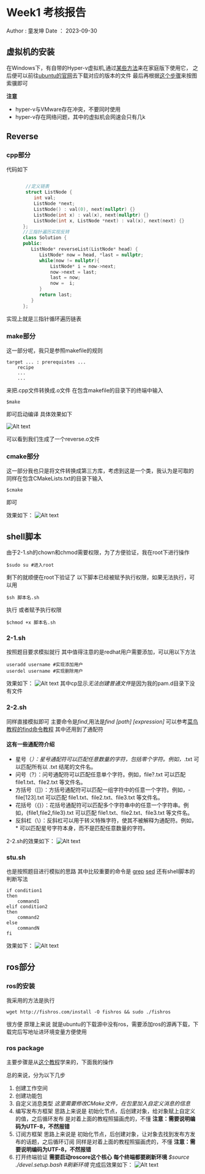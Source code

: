 # Week1 考核报告
Author : 童发坤
Date ： 2023-09-30
##  虚拟机的安装
在Windows下，有自带的Hyper-v虚拟机,通过[某些方法](https://zhuanlan.zhihu.com/p/51939654)来在家庭版下使用它，
之后便可以前往[ubuntu的官网](https://ubuntu.com/)去下载对应的版本的文件
最后再根据[这个步骤](https://blog.csdn.net/ZChen1996/article/details/106042635)来按图索骥即可

**注意**
- hyper-v与VMware存在冲突，不要同时使用
- hyper-v存在网络问题，其中的虚拟机会网速会只有几k

## Reverse
### cpp部分
代码如下
```cpp

       //定义链表
       struct ListNode {
          int val;
          ListNode *next;
          ListNode() : val(0), next(nullptr) {}
          ListNode(int x) : val(x), next(nullptr) {}
          ListNode(int x, ListNode *next) : val(x), next(next) {}
      };
      //三指针遍历实现反转
      class Solution {
      public:
         ListNode* reverseList(ListNode* head) {
            ListNode* now = head, *last = nullptr;
            while(now != nullptr){
                ListNode* i = now->next;
                now->next = last;
                last = now;
                now =  i;
            }
            return last;
         }
      };
```
实现上就是三指针循环遍历链表
### make部分
这一部分呢，我只是参照makefile的规则
```
target ... : prerequistes ...
    recipe
    ...
    ...
```
来把.cpp文件转换成.o文件
在包含makefile的目录下的终端中输入
```
$make
```
即可启动编译
具体效果如下

![Alt text](<image/2023-09-30 16-06-29 的屏幕截图.png>)

可以看到我们生成了一个reverse.o文件
### cmake部分
这一部分我也只是将文件转换成第三方库，考虑到这是一个类，我认为是可取的
同样在包含CMakeLists.txt的目录下输入
```
$cmake
```
即可

效果如下：
![Alt text](<image/2023-09-30 16-11-07 的屏幕截图.png>)

## shell脚本
由于2-1.sh的chown和chmod需要权限，为了方便验证，我在root下进行操作
```
$sudo su #进入root
```
剩下的就顺便在root下验证了
以下脚本已经被赋予执行权限，如果无法执行，可以用
```
$sh 脚本名.sh
```
执行
或者赋予执行权限
```
$chmod +x 脚本名.sh
```
### 2-1.sh
按照题目要求模拟就行
其中值得注意的是redhat用户需要添加，可以用以下方法
```
useradd username #实现添加用户
userdel username #实现删除用户
```

效果如下：
![Alt text](<image/2023-09-30 16-19-24 的屏幕截图.png>)
其中cp显示*无法创建普通文件*是因为我的pam.d目录下没有文件
### 2-2.sh
同样直接模拟即可
主要命令是*find*,用法是*find [path] [expression]*
可以参考[菜鸟教程的find命令教程](https://www.runoob.com/linux/linux-comm-find.html)
其中还用到了通配符
#### 这有一些通配符介绍
- 星号（*）：星号通配符可以匹配任意数量的字符，包括零个字符。例如，*.txt 可以匹配所有以 .txt 结尾的文件名。
- 问号（?）：问号通配符可以匹配任意单个字符。例如，file?.txt 可以匹配 file1.txt、file2.txt 等文件名。
- 方括号（[]）：方括号通配符可以匹配一组字符中的任意一个字符。例如，- file[123].txt 可以匹配 file1.txt、file2.txt、file3.txt 等文件名。
- 花括号（{}）：花括号通配符可以匹配多个字符串中的任意一个字符串。例如，{file1,file2,file3}.txt 可以匹配 file1.txt、file2.txt、file3.txt 等文件名。
- 反斜杠（\）：反斜杠可以用于转义特殊字符，使其不被解释为通配符。例如，\* 可以匹配星号字符本身，而不是匹配任意数量的字符。

2-2.sh的效果如下：
![Alt text](<image/2023-09-30 16-20-57 的屏幕截图.png>)
### stu.sh
也是按照题目进行模拟的思路
其中比较重要的命令是
[grep](https://www.runoob.com/linux/linux-comm-grep.html)
[sed](https://www.runoob.com/linux/linux-comm-sed.html)
还有shell脚本的判断写法
```
if condition1
then
    command1
elif condition2 
then 
    command2
else
    commandN
fi
```
效果如下：
![Alt text](<image/2023-09-30 16-22-54 的屏幕截图.png>)

## ros部分
### ros的安装
我采用的方法是执行
```
wget http://fishros.com/install -O fishros && sudo ./fishros
```
很方便
原理上来说
就是ubuntu的下载源中没有ros，需要添加ros的源再下载，下载完后写地址进环境变量方便使用
### ros package
主要步骤是从[这个教程](https://www.bilibili.com/video/BV1Ci4y1L7ZZ?p=47&vd_source=d606876bba80b20ad6a93f36ea962c32)学来的，下面我的操作
<!-- 1. 建立工作空间
```
#创建空间目录
$mkdir -p 空间名称/src
$cd 空间名称     
#初始化空间 
$catkin_make
``` 
2. 创建功能包
```
#需要在src下创建
cd src
#创建功能包
catkin_create_pkg 包名 std_msgs rospy message_generation
```
3. -->
总的来说，分为以下几步
1. 创建工作空间
2. 创建功能包
3. 自定义消息类型
*这里需要修改CMake文件，在包里加入自定义消息的信息*
4. 编写发布方框架
思路上来说是
 初始化节点，后创建对象，给对象赋上自定义的值，之后循环发布
 是对着上面的教程照猫画虎的，不懂
 **注意：需要说明编码为UTF-8，不然报错**
5. 订阅方框架
思路上来说是
 初始化节点，后创建对象，让对象去找到发布方发布的话题，之后循环订阅
同样是对着上面的教程照猫画虎的，不懂
**注意：需要说明编码为UTF-8，不然报错**
6. 打开终端验证
**需要启动roscore这个核心**
**每个终端都要刷新环境**
*$source ./devel.setup.bash #刷新环境*
完成后效果如下：
![Alt text](<image/2023-09-30 15-57-40 的屏幕截图.png>)
